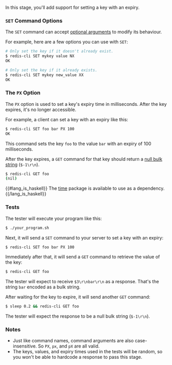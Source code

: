 In this stage, you'll add support for setting a key with an expiry.

### `SET` Command Options

The `SET` command can accept [optional arguments](https://redis.io/docs/latest/commands/set/#options) to modify its behaviour.

For example, here are a few options you can use with `SET`:

```bash
# Only set the key if it doesn't already exist.
$ redis-cli SET mykey value NX 
OK

# Only set the key if it already exists.
$ redis-cli SET mykey new_value XX 
OK
```

### The `PX` Option

The `PX` option is used to set a key's expiry time in milliseconds. After the key expires, it's no longer accessible.

For example, a client can set a key with an expiry like this:
```bash
$ redis-cli SET foo bar PX 100
OK
```
This command sets the key `foo` to the value `bar` with an expiry of 100 milliseconds.

After the key expires, a `GET` command for that key should return a [null bulk string](https://redis.io/docs/latest/develop/reference/protocol-spec/#null-bulk-strings) (`$-1\r\n`).

```bash
$ redis-cli GET foo
(nil)
```

{{#lang_is_haskell}}
The [time](https://hackage.haskell.org/package/time) package is available
to use as a dependency.
{{/lang_is_haskell}}

### Tests

The tester will execute your program like this:

```bash
$ ./your_program.sh
```

Next, it will send a `SET` command to your server to set a key with an expiry:

```bash
$ redis-cli SET foo bar PX 100
```

Immediately after that, it will send a `GET` command to retrieve the value of the key:

```bash
$ redis-cli GET foo
```

The tester will expect to receive `$3\r\nbar\r\n` as a response. That's the string `bar` encoded as a bulk string.

After waiting for the key to expire, it will send another `GET` command:

```bash
$ sleep 0.2 && redis-cli GET foo
```

The tester will expect the response to be a null bulk string (`$-1\r\n`).

### Notes

- Just like command names, command arguments are also case-insensitive. So `PX`, `px`, and `pX` are all valid.
- The keys, values, and expiry times used in the tests will be random, so you won't be able to hardcode a response to pass this stage.
